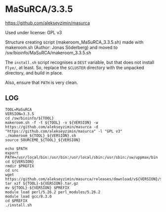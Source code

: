 MaSuRCA/3.3.5
========================

<https://github.com/alekseyzimin/masurca>

Used under license:
GPL v3

Structure creating script (makeroom_MaSuRCA_3.3.5.sh) made with makeroom.sh (Author: Jonas Söderberg) and moved to /sw/bioinfo/MaSuRCA/makeroom_3.3.5.sh

The `install.sh` script recognises a `DEST` variable, but that does not install
`Flye/`, at least.  So, replace the `$CLUSTER` directory with the unpacked
directory, and build in place.

Also, ensure that `PATH` is very clean.


LOG
---

    TOOL=MaSuRCA
    VERSION=3.3.5
    cd /sw/bioinfo/${TOOL}
    makeroom.sh -f -t ${TOOL} -v ${VERSION} -w https://github.com/alekseyzimin/masurca -d "https://github.com/alekseyzimin/masurca" -l "GPL v3"
    ./makeroom_${TOOL}_${VERSION}.sh 
    source SOURCEME_${TOOL}_${VERSION} 

    echo $PATH
    export PATH=/usr/local/bin:/usr/bin:/usr/local/sbin:/usr/sbin:/sw/uppmax/bin
    cd ${VERSION}
    rmdir $PREFIX
    cd src
    wget https://github.com/alekseyzimin/masurca/releases/download/v${VERSION}/${TOOL}-${VERSION}.tar.gz
    tar xzf ${TOOL}-${VERSION}.tar.gz 
    mv ${TOOL}-${VERSION} $PREFIX
    module load perl/5.26.2 perl_modules/5.26.2
    module load gcc/8.3.0
    cd $PREFIX
    ./install.sh 


